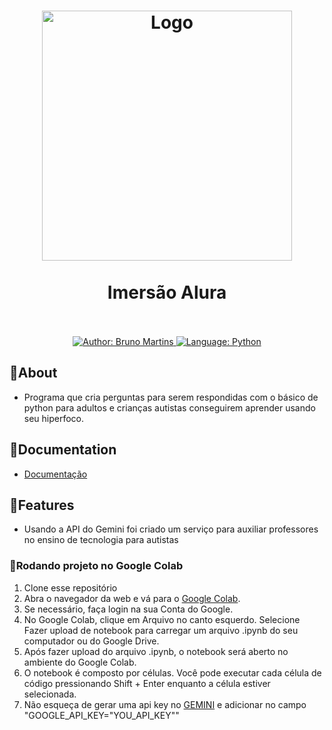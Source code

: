<h1 align="center">
	<img src="https://i.imgur.com/1ivr7ac.png"  alt="Logo"  width="400"><br><br>
	Imersão Alura
</h1>

<div>
    <p align="center">
        <em>
            <br><br>
        </em>
    <a href="https://www.linkedin.com/in/bruno-martins-8667b0180/" target="_blank">
        <img src="https://img.shields.io/static/v1?label=Author&message=Bruno&color=00ba6d&style=for-the-badge&logo=LinkedIn" alt="Author: Bruno Martins">
    </a>
    <a href="https://www.python.org/">
		<img  src="https://img.shields.io/static/v1?label=Language&message=Python&color=red&style=for-the-badge&logo=Java"  alt="Language: Python">
	</a>
    </p>
</div>

## 📌About
 - Programa que cria perguntas para serem respondidas com o básico de python para adultos e crianças autistas conseguirem aprender usando seu hiperfoco.

## 📂Documentation
- [Documentação](https://glaze-anglerfish-7ea.notion.site/Alura-projeto-Imers-o-ee8b7e08ebe644b8a0d694c21494a9d9)


## 🚀Features

- Usando a API do Gemini foi criado um serviço para auxiliar professores no ensino de tecnologia para autistas

### 🏃Rodando projeto no Google Colab

1. Clone esse repositório
2. Abra o navegador da web e vá para o [Google Colab](https://colab.research.google.com/).
3. Se necessário, faça login na sua Conta do Google.
4. No Google Colab, clique em Arquivo no canto esquerdo.
    Selecione Fazer upload de notebook para carregar um arquivo .ipynb do seu computador ou do Google Drive.
5. Após fazer upload do arquivo .ipynb, o notebook será aberto no ambiente do Google Colab.
6. O notebook é composto por células. Você pode executar cada célula de código pressionando Shift + Enter enquanto a célula estiver selecionada.
7. Não esqueça de gerar uma api key no [GEMINI](https://aistudio.google.com/app/apikey/?utm_source=website&utm_medium=referral&utm_campaign=Alura&utm_content=) e adicionar no campo "GOOGLE_API_KEY="YOU_API_KEY""
